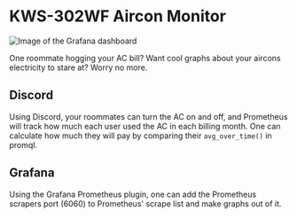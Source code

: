 # KWS-302WF Aircon Monitor

![Image of the Grafana dashboard](https://i.imgur.com/AqQee6w.jpeg)

One roommate hogging your AC bill? Want cool graphs about your aircons electricity to stare at? Worry no more. 

## Discord
Using Discord, your roommates can turn the AC on and off, and Prometheus will track how much each user used the AC in each billing month. One can calculate how much they will pay by comparing their `avg_over_time()` in promql.

## Grafana
Using the Grafana Prometheus plugin, one can add the Prometheus scrapers port (6060) to Prometheus' scrape list and make graphs out of it.
